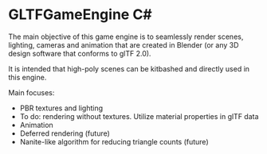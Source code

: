 # GLTFGameEngine C#
The main objective of this game engine is to seamlessly render scenes, lighting, cameras and animation that are created in Blender (or any 3D design software that conforms to glTF 2.0).

It is intended that high-poly scenes can be kitbashed and directly used in this engine.

Main focuses:
- PBR textures and lighting
-   To do: rendering without textures. Utilize material properties in glTF data
- Animation
- Deferred rendering (future)
- Nanite-like algorithm for reducing triangle counts (future)
